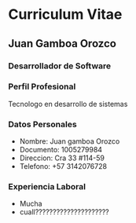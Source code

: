 # Curriculum Vitae

## Juan Gamboa Orozco
### Desarrollador de Software

### Perfil Profesional
Tecnologo en desarrollo de sistemas

### Datos Personales
- Nombre: Juan gamboa Orozco
- Documento: 1005279984
- Direccion: Cra 33 #114-59
- Telefono: +57 3142076728

### Experiencia Laboral
- Mucha
- cuall?????????????????????
